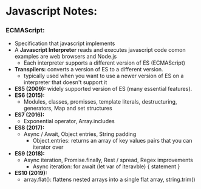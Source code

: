 # Javascript Notes:

### ECMAScript: 
- Specification that javascript implements
- A **Javascript Interpreter** reads and executes javascript code comon examples are web browsers and Node.js
  - Each interpreter supports a different version of ES (ECMAScript)
- **Transpilers:** converts a version of ES to a different version. 
  - typically used when you want to use a newer version of ES on a interpreter that doesn't support it
- **ES5 (2009):** widely supported version of ES (many essential features).
- **ES6 (2015):**
  - Modules, classes, promisses, template literals, destructuring, generators, Map and set structures
- **ES7 (2016):**
  - Exponential operator, Array.includes
- **ES8 (2017):**
  - Async / Await, Object entries, String padding
    - Object.entries: returns an array of key values pairs that you can iterator over
- **ES9 (2018):**
  - Async iteration, Promise.finally, Rest / spread, Regex improvements
    - Async iteration: for await (let var of iteravble) { statement }
- **ES10 (2019):**
  - array.flat(): flattens nested arrays into a single flat array, string.trim()